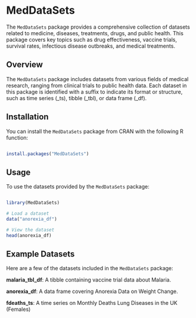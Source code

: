 # MedDataSets

The `MedDataSets` package provides a comprehensive collection of datasets related to medicine, diseases, 
treatments, drugs, and public health. This package covers key topics such as drug effectiveness,
vaccine trials, survival rates, infectious disease outbreaks, and medical treatments.

## Overview

The `MedDataSets` package includes datasets from various fields of medical research, 
ranging from clinical trials to public health data. 
Each dataset in this package is identified with a suffix to indicate its format or structure, 
such as time series (_ts), tibble (_tbl), or data frame (_df).

## Installation

You can install the `MedDataSets` package from CRAN with the following R function:

```R

install.packages("MedDataSets")

```

## Usage

To use the datasets provided by the `MedDataSets` package:

```R

library(MedDataSets)

# Load a dataset
data("anorexia_df")

# View the dataset
head(anorexia_df)

```

## Example Datasets


Here are a few of the datasets included in the `MedDataSets` package:

**malaria_tbl_df**: A tibble containing vaccine trial data about Malaria. 

**anorexia_df**: A data frame covering Anorexia Data on Weight Change. 

**fdeaths_ts**: A time series on  Monthly Deaths Lung Diseases in the UK (Females) 



<div class="tocify-extend-page" data-unique="tocify-extend-page" style="height: 0;"></div>
